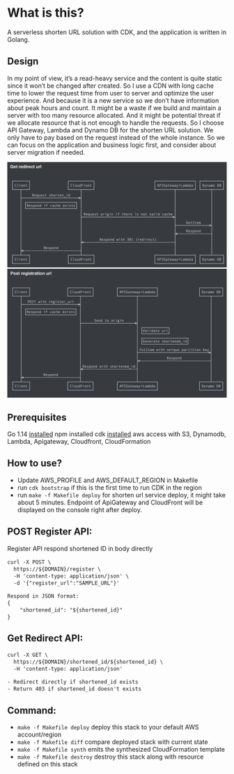 # What is this?

A serverless shorten URL solution with CDK, and the application is written in Golang.

## Design
In my point of view, it’s a read-heavy service and the content is quite static since it won’t be changed after created.
So I use a CDN with long cache time to lower the request time from user to server and optimize the user experience.
And because it is a new service so we don’t have information about peak hours and count. It might be a waste if we build and maintain a server with too many resource allocated. And it might be potential threat if we allocate resource that is not enough to handle the requests. So I choose API Gateway, Lambda and Dynamo DB for the shorten URL solution. We only have to pay based on the request instead of the whole instance. So we can focus on the application and business logic first, and consider about server migration if needed. 

![Alt text](https://github.com/BoyLeeTW/golang-shorten-url-serverless/blob/master/get-redirect-api.png?raw=true "get-redirect-api")
![Alt text](https://github.com/BoyLeeTW/golang-shorten-url-serverless/blob/master/post-register-api.png?raw=true "post-register-api")

## Prerequisites
Go 1.14 [installed](https://golang.org/doc/install)
npm installed
cdk [installed](https://docs.aws.amazon.com/cdk/latest/guide/work-with-cdk-typescript.html)
aws access with S3, Dynamodb, Lambda, Apigateway, Cloudfront, CloudFormation

## How to use?
 * Update AWS_PROFILE and AWS_DEFAULT_REGION in Makefile
 * run `cdk bootstrap` if this is the first time to run CDK in the region
 * run `make -f Makefile deploy` for shorten url service deploy, it might take about 5 minutes. Endpoint of ApiGateway and CloudFront will be displayed on the console right after deploy.

## POST Register API:
Register API respond shortened ID in body directly
```
curl -X POST \
  https://${DOMAIN}/register \
  -H 'content-type: application/json' \
  -d '{"register_url":"SAMPLE_URL"}'
```
```
Respond in JSON format:
{
    "shortened_id": "${shortened_id}"
}
```
## Get Redirect API:
```
curl -X GET \
  https://${DOMAIN}/shortened_id/${shortened_id} \
  -H 'content-type: application/json'
```
```
- Redirect directly if shortened_id exists
- Return 403 if shortened_id doesn't exists
```

## Command:
 * `make -f Makefile deploy`      deploy this stack to your default AWS account/region
 * `make -f Makefile diff`        compare deployed stack with current state
 * `make -f Makefile synth`       emits the synthesized CloudFormation template
 * `make -f Makefile destroy`     destroy this stack along with resource defined on this stack

